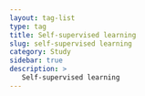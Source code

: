 ```yaml
---
layout: tag-list
type: tag
title: Self-supervised learning
slug: self-supervised learning
category: Study
sidebar: true
description: >
   Self-supervised learning
---
```

